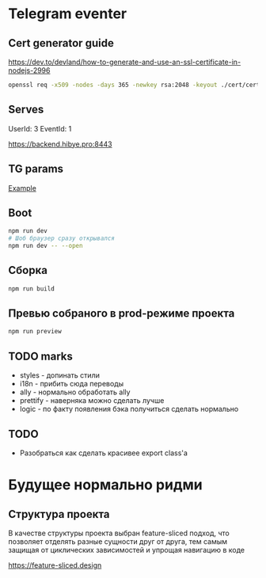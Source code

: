 # Telegram eventer

## Cert generator guide

https://dev.to/devland/how-to-generate-and-use-an-ssl-certificate-in-nodejs-2996

```sh
openssl req -x509 -nodes -days 365 -newkey rsa:2048 -keyout ./cert/cert.key -out ./cert/cert.crt
```

## Serves

UserId: 3
EventId: 1

https://backend.hibye.pro:8443

## TG params

[Example](https://cool-faithful-kangaroo.ngrok-free.app/event/1?eventId=1&userId=1&type=rating&meetingId=1#tgWebAppData=query_id%3DAAFq6iEDAQAAAGrqIQPX1zwl%26user%3D%257B%2522id%2522%253A2200037994%252C%2522first_name%2522%253A%2522Ilya%2522%252C%2522last_name%2522%253A%2522Tester%2522%252C%2522username%2522%253A%2522hyrdbyrd_tester%2522%252C%2522language_code%2522%253A%2522ru%2522%252C%2522allows_write_to_pm%2522%253Atrue%257D%26auth_date%3D1708783403%26hash%3D512d6e4148a2ead2f5f4f03bcc0e97ab09610caa196666bc9d735bba6340d6a5&tgWebAppVersion=7.0&tgWebAppPlatform=tdesktop&tgWebAppThemeParams=%7B%22accent_text_color%22%3A%22%2379e8da%22%2C%22bg_color%22%3A%22%23282e33%22%2C%22button_color%22%3A%22%233fc1b0%22%2C%22button_text_color%22%3A%22%23ffffff%22%2C%22destructive_text_color%22%3A%22%23f57474%22%2C%22header_bg_color%22%3A%22%23282e33%22%2C%22hint_color%22%3A%22%2382868a%22%2C%22link_color%22%3A%22%234be1c3%22%2C%22secondary_bg_color%22%3A%22%23313b43%22%2C%22section_bg_color%22%3A%22%23282e33%22%2C%22section_header_text_color%22%3A%22%234be1c3%22%2C%22subtitle_text_color%22%3A%22%2382868a%22%2C%22text_color%22%3A%22%23f5f5f5%22%7D)

## Boot

```bash
npm run dev
# Шоб браузер сразу открывался
npm run dev -- --open
```

## Сборка

```bash
npm run build
```

## Превью собраного в prod-режиме проекта

```bash
npm run preview
```

## TODO marks

- styles - допинать стили
- i18n - прибить сюда переводы
- ally - нормально обработать ally
- prettify - наверняка можно сделать лучше
- logic - по факту появления бэка получиться сделать нормально

## TODO

- Разобраться как сделать красивее export class'a

# Будущее нормально ридми

## Структура проекта

В качестве структуры проекта выбран feature-sliced подход, что позволяет отделять разные сущности друг от друга, тем самым защищая от циклических зависимостей и упрощая навигацию в коде

https://feature-sliced.design

